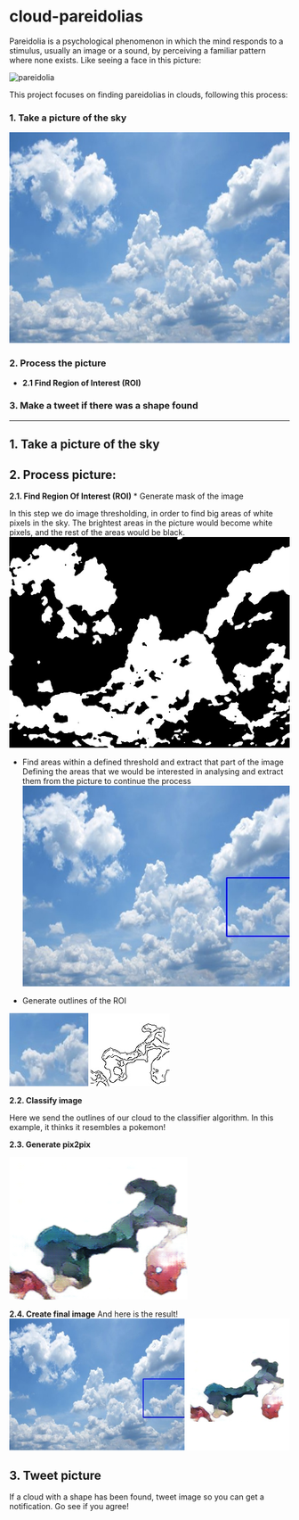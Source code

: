 # cloud-pareidolias

Pareidolia is a psychological phenomenon in which the mind responds to a stimulus, usually an image or a sound, by perceiving a familiar pattern where none exists. Like seeing a face in this picture:

![pareidolia](https://www.artnews.com/wp-content/uploads/2017/08/4689253598_ccaa7fe938_b.jpg)

This project focuses on finding pareidolias in clouds, following this process:
### 1. Take a picture of the sky

   ![ img](https://raw.githubusercontent.com/msotomorras/cloud-pareidolias/master/05-Debug/img_0.jpg )
       
### 2. Process the picture
   * **2.1 Find Region of Interest (ROI)**

### 3. Make a tweet if there was a shape found

-----
## 1. Take a picture of the sky

## 2. Process picture:
**2.1. Find Region Of Interest (ROI)**
    * Generate mask of the image

   In this step we do image thresholding, in order to find big areas of white pixels in the sky. The brightest areas in the picture would become white pixels, and the rest of the areas would be black. 
    ![mask img](https://raw.githubusercontent.com/msotomorras/cloud-pareidolias/master/05-Debug/img_0_mask.jpg)

   * Find areas within a defined threshold and extract that part of the image<br/>
    Defining the areas that we would be interested in analysing and extract them from the picture to continue the process<br/>
    ![bounding box](https://raw.githubusercontent.com/msotomorras/cloud-pareidolias/master/04-Results/results/img_0.jpg)

   * Generate outlines of the ROI <br/>

   ![bounding box](https://raw.githubusercontent.com/msotomorras/cloud-pareidolias/master/02-Classify/img_0.jpg)
   ![outlines](https://raw.githubusercontent.com/msotomorras/cloud-pareidolias/master/02-Classify/outlines/img_0.jpg)

**2.2. Classify image**

   Here we send the outlines of our cloud to the classifier algorithm. In this example, it thinks it resembles a pokemon!

**2.3. Generate pix2pix<br/>**

   ![pix2pix](https://raw.githubusercontent.com/msotomorras/cloud-pareidolias/master/04-Results/images/img_0.png)

**2.4. Create final image**
    And here is the result!<br/>
    ![final image](https://raw.githubusercontent.com/msotomorras/cloud-pareidolias/master/04-Results/final/final_img_0.jpg)


## 3. Tweet picture

If a cloud with a shape has been found, tweet image so you can get a notification. Go see if you agree!
    

